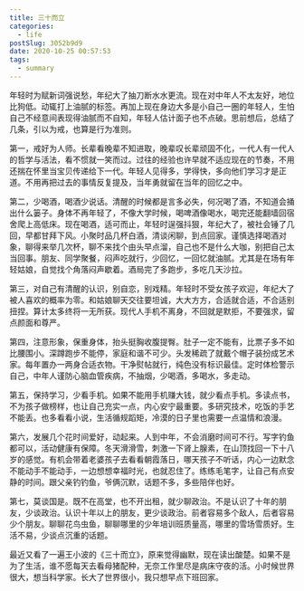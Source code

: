 ```yaml
---
title: 三十而立
categories:
  - life
postSlug: 3052b9d9
date: 2020-10-25 00:57:53
tags:
  - summary
---
```


年轻时为赋新词强说愁，年纪大了抽刀断水水更流。现在对中年人不太友好，地位比狗低。动辄打上油腻的标签。再加上现在身边大多是小自己一圈的年轻人，生怕自己不经意间表现得油腻而不自知，年轻人估计面子也不点破。思前想后，总结了几条，引以为戒，也算是行为准则。

第一，戒好为人师。长辈看晚辈不知进取，晚辈叹长辈顽固不化，一代人有一代人的哲学与活法，看不惯就一笑而过。过往的经验也许早就不适应现在的节奏，不用还揣在怀里当宝贝传递给下一代。年轻人见得多，学得快，多向他们学习才是正道。不用再把过去的事情反复提及，当年勇就留在当年的回忆之中。

第二，少喝酒，喝酒少说话。清醒的时候都是言多必失，何况喝了酒，不知道会捅出什么篓子。身体不再年轻了，不像大学时候，喝啤酒像喝水，喝完还能翻墙回宿舍爬上高低床。现在喝酒，适可而止，年轻时逞强抖狠，年纪大了，被社会锤了几回，早都甘拜下风。小聚时品几杯白酒，清谈闲聊，到点回家。谨慎选择喝酒对象，聊得来举几次杯，聊不来找个由头早点溜，自己也不是什么大咖，别把自己太当回事。朋友、同学聚餐，闷声吃就行，少回忆，一回忆就油腻。尤其是在场有年轻姑娘，自觉找个角落闷声歇着。酒局完了多跑步，多吃几天沙拉。

第三，对自己有清醒的认识，别自恋，别戏精。年轻时不受女孩子欢迎，年纪大了被人喜欢的概率为零。和姑娘聊天交往要坦诚，大大方方，合适就合适，不合适别扭捏。算计太多终将一无所获。现代人手机不离身，不回就是默拒，不要强求，留点颜面和尊严。

第四，注意形象，保重身体，抬头挺胸收腹提臀。肚子一定不能有，比票子多不如比腰围小。深蹲跑步不能停，家庭和谐不可少。头发稀疏了就戴个帽子装扮成艺术家。每年置办一两身合适衣物。干净熨帖就行，纯色没有标识最佳。定时体检警示自己，中年人谨防心脑血管疾病，不抽烟，少喝酒，多喝水，多走动。

第五，保持学习，少看手机。如果不能用手机赚大钱，就少看点手机。多读点书，不为孩子做榜样，也让自己充实一点，内心安宁最重要。多研究技术，吃饭的手艺不能丢。也多看看小说，生活循规蹈矩，冷漠的日子里也需要一点温情和浪漫。

第六，发展几个花时间爱好，动起来。人到中年，不会消磨时间可不行。写字钓鱼都可以，活动健康有保障。冬天滑滑雪，刺激一下肾上腺素，在山顶找回一下十八岁的感觉。有机会带着老婆孩子去看看朝霞落日，哪天孩子不听话，内心一边默念不能动手不能动手，一边想想幸福时光，也就忍住了。练练毛笔字，让自己有点安静的时间。跟父亲钓钓鱼，爷俩沉默，话题不多，多些陪伴也好。

第七，莫谈国是。既不在高堂，也不开出租，就少聊政治。不是认识了十年的朋友，少谈政治。认识十年以上的朋友，更少谈政治。前者容易多个敌人，后者容易少个朋友。聊聊花鸟虫鱼，聊聊哪里的少年培训班质量高，哪里的雪场雪质好。生活不易，少谈点沉重的话题。

最近又看了一遍王小波的《三十而立》，原来觉得幽默，现在读出酸楚。如果不是为了生活，谁不愿每天去看母猪配种，无奈工作里尽是病床守夜的活。小时候世界很大，想当科学家。长大了世界很小，我只想早点下班回家。
